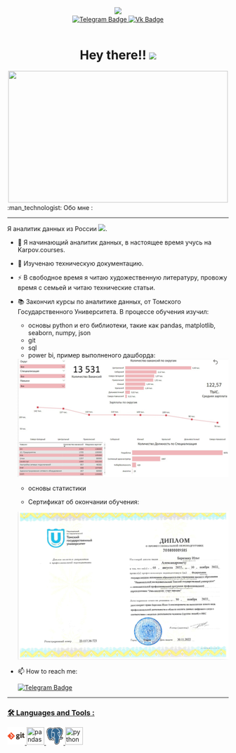<div id="header" align="center">
  <img src="https://media.giphy.com/media/M9gbBd9nbDrOTu1Mqx/giphy.gif" width="100"/>
</div>
<div id="badges" align="center">
  <a href="https://t.me/Bereza_ne_derevo">
    <img src="https://img.shields.io/badge/t.me/Bereza_ne_derevo-blue?logo=Telegram&logoColor=white" alt="Telegram Badge"/
  </a>
  <a href="https://vk.com/bereza_ne_derevo">
    <img src="https://img.shields.io/badge/Vk-blue?logo=Vk&logoColor=white" alt="Vk Badge"/>
  </a>
</div>
<div align="center">
  <img src="https://komarev.com/ghpvc/?username=mouse1500&style=flat-square&color=blue" alt=""/>
  <h1>
  Hey there!!
  <img src="https://media.giphy.com/media/hvRJCLFzcasrR4ia7z/giphy.gif" width="30px"/>
</h1>
</div>
<div align="center">
  <img src="https://media.giphy.com/media/lsRqhM8eAtu47SzBRa/giphy.gif" width="500" height="300"/>
</div>
:man_technologist: Обо мне :

---
 Я аналитик данных из России <img src="https://media.giphy.com/media/WUlplcMpOCEmTGBtBW/giphy.gif" width="30">.

- :telescope: Я начинающий аналитик данных, в настоящее время учусь на Karpov.courses.

- :seedling: Изученаю техническую документацию.

- :zap: В свободное время я читаю художественную литературу, провожу время с семьей и читаю технические статьи.

- :books: Закончил курсы по аналитике данных, от Томского Государственного Университета.
  В процессе обучения изучил:
  - основы python и его библиотеки, такие как pandas, matplotlib, seaborn, numpy, json
  - git
  - sql
  - power bi, пример выполненого дашборда:
  <div>
    <img src="https://github.com/mouse1500/mouse1500/blob/main/Dashboard%20.jpg" width="500">
  </div>
  
  - основы статистики
  
  - Сертификат об окончании обучения:
  <div>
    <img src="https://github.com/mouse1500/mouse1500/blob/main/%D0%B4%D0%B8%D0%BF%D0%BB%D0%BE%D0%BC.jpg" width="500">
  </div>
- :mailbox: How to reach me:
  <div>
    <a href="https://t.me/Bereza_ne_derevo">
      <img src="https://img.shields.io/badge/t.me/Bereza_ne_derevo-blue?logo=Telegram&logoColor=white" alt="Telegram Badge"/
    </a>
  </div>
---

### :hammer_and_wrench: Languages and Tools :
<div>
  <img src="https://github.com/devicons/devicon/blob/master/icons/git/git-original-wordmark.svg" title="Git" **alt="Git" width="40" height="40"/>
  <img scr="https://github.com/devicons/devicon/blob/master/icons/pandas/pandas-original-wordmark.svg" title="pandas" **alt="pandas" width="40" height="40"/>
  <img src="https://github.com/devicons/devicon/blob/master/icons/postgresql/postgresql-original.svg" title="postgresql" **alt="postgresql" width="40" height="40"/>
  <img scr="https://github.com/devicons/devicon/blob/master/icons/python/python-original.svg" title="python" **alt="python" width="40" height="40"/>
</div>
